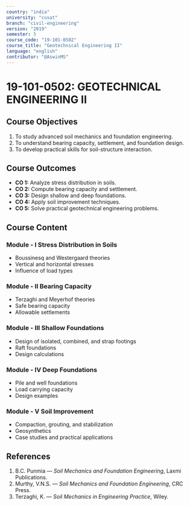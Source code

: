 ```yaml
---
country: "india"
university: "cusat"
branch: "civil-engineering"
version: "2019"
semester: 5
course_code: "19-101-0502"
course_title: "Geotechnical Engineering II"
language: "english"
contributor: "@AswinMS"
---
```


# 19-101-0502: GEOTECHNICAL ENGINEERING II

## Course Objectives
1. To study advanced soil mechanics and foundation engineering.
2. To understand bearing capacity, settlement, and foundation design.
3. To develop practical skills for soil-structure interaction.

## Course Outcomes
* **CO 1:** Analyze stress distribution in soils.
* **CO 2:** Compute bearing capacity and settlement.
* **CO 3:** Design shallow and deep foundations.
* **CO 4:** Apply soil improvement techniques.
* **CO 5:** Solve practical geotechnical engineering problems.

## Course Content

### Module - I Stress Distribution in Soils
* Boussinesq and Westergaard theories
* Vertical and horizontal stresses
* Influence of load types

### Module - II Bearing Capacity
* Terzaghi and Meyerhof theories
* Safe bearing capacity
* Allowable settlements

### Module - III Shallow Foundations
* Design of isolated, combined, and strap footings
* Raft foundations
* Design calculations

### Module - IV Deep Foundations
* Pile and well foundations
* Load carrying capacity
* Design examples

### Module - V Soil Improvement
* Compaction, grouting, and stabilization
* Geosynthetics
* Case studies and practical applications

## References
1. B.C. Punmia — *Soil Mechanics and Foundation Engineering*, Laxmi Publications.
2. Murthy, V.N.S. — *Soil Mechanics and Foundation Engineering*, CRC Press.
3. Terzaghi, K. — *Soil Mechanics in Engineering Practice*, Wiley.
